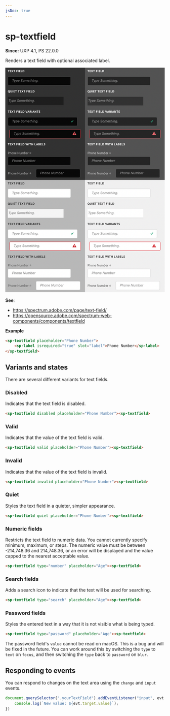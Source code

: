 ```yaml
---
jsDoc: true
---
```

# sp-textfield

**Since:** UXP 4.1, PS 22.0.0

Renders a text field with optional associated label.

![Text areas](../assets/sp-textfield.png)

**See**:
- https://spectrum.adobe.com/page/text-field/
- https://opensource.adobe.com/spectrum-web-components/components/textfield

**Example**

```html
<sp-textfield placeholder="Phone Number">
    <sp-label isrequired="true" slot="label">Phone Number</sp-label>
</sp-textfield>
```

## Variants and states

There are several different variants for text fields.

### Disabled

Indicates that the text field is disabled.

```html
<sp-textfield disabled placeholder="Phone Number"><sp-textfield>
```

### Valid

Indicates that the value of the text field is valid.

```html
<sp-textfield valid placeholder="Phone Number"><sp-textfield>
```

### Invalid

Indicates that the value of the text field is invalid.

```html
<sp-textfield invalid placeholder="Phone Number"><sp-textfield>
```

### Quiet

Styles the text field in a quieter, simpler appearance.

```html
<sp-textfield quiet placeholder="Phone Number"><sp-textfield>
```

### Numeric fields

Restricts the text field to numeric data. You cannot currently specify minimum, maximum, or steps. The numeric value must be between -214,748.36 and 214,748.36, or an error will be displayed and the value capped to the nearest acceptable value.

```html
<sp-textfield type="number" placeholder="Age"><sp-textfield>
```

### Search fields

Adds a search icon to indicate that the text will be used for searching.

```html
<sp-textfield type="search" placeholder="Age"><sp-textfield>
```

### Password fields

Styles the entered text in a way that it is not visible what is being typed.

```html
<sp-textfield type="password" placeholder="Age"><sp-textfield>
```

<InlineAlert variant="warning" slots="text"/>

The password field's `value` cannot be read on macOS. This is a bug and will be fixed in the future. You can work around this by switching the `type` to `text` on `focus`, and then switching the `type` back to `password` on `blur`.


## Responding to events

You can respond to changes on the text area using the `change` and `input` events.

```js
document.querySelector(".yourTextField").addEventListener("input", evt => {
    console.log(`New value: ${evt.target.value}`);
})
```

